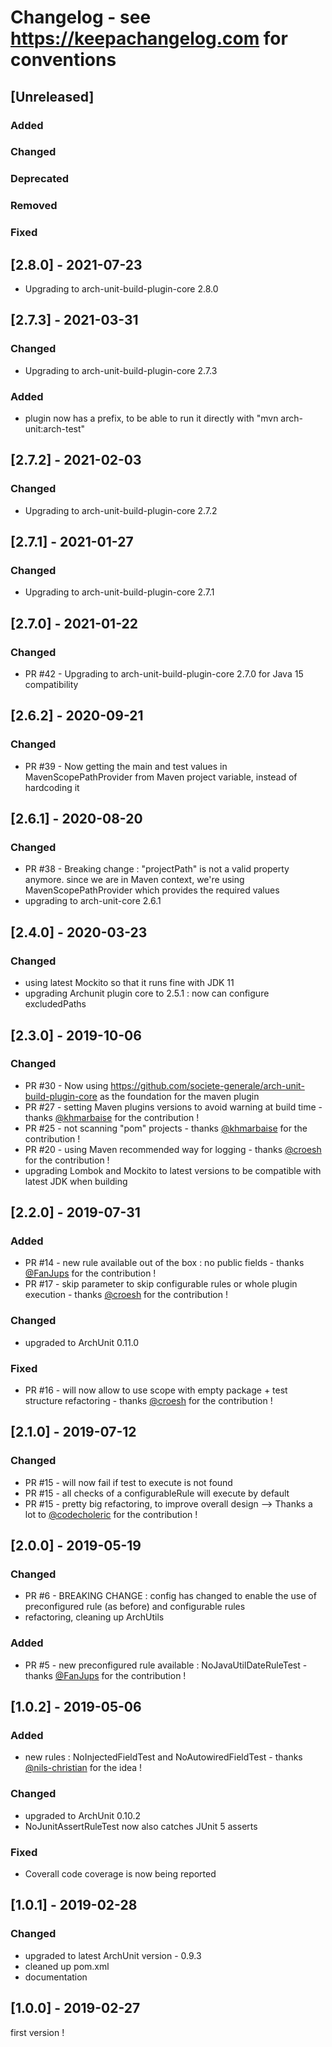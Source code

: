 # Changelog - see https://keepachangelog.com for conventions

## [Unreleased]

### Added

### Changed

### Deprecated

### Removed

### Fixed

## [2.8.0] - 2021-07-23

- Upgrading to arch-unit-build-plugin-core 2.8.0

## [2.7.3] - 2021-03-31

### Changed

- Upgrading to arch-unit-build-plugin-core 2.7.3

### Added

- plugin now has a prefix, to be able to run it directly with "mvn arch-unit:arch-test"

## [2.7.2] - 2021-02-03

### Changed

- Upgrading to arch-unit-build-plugin-core 2.7.2

## [2.7.1] - 2021-01-27

### Changed

- Upgrading to arch-unit-build-plugin-core 2.7.1

## [2.7.0] - 2021-01-22

### Changed

- PR #42 - Upgrading to arch-unit-build-plugin-core 2.7.0 for Java 15 compatibility

## [2.6.2] - 2020-09-21

### Changed
- PR #39 - Now getting the main and test values in MavenScopePathProvider from Maven project variable, instead of hardcoding it


## [2.6.1] - 2020-08-20

### Changed
- PR #38 - Breaking change : "projectPath" is not a valid property anymore. since we are in Maven context, we're using MavenScopePathProvider which provides the required values
- upgrading to arch-unit-core 2.6.1


## [2.4.0] - 2020-03-23

### Changed
- using latest Mockito so that it runs fine with JDK 11
- upgrading Archunit plugin core to 2.5.1 : now can configure excludedPaths

## [2.3.0] - 2019-10-06

### Changed
- PR #30 - Now using https://github.com/societe-generale/arch-unit-build-plugin-core as the foundation for the maven plugin 
- PR #27 - setting Maven plugins versions to avoid warning at build time - thanks [@khmarbaise](https://github.com/khmarbaise) for the contribution !
- PR #25 - not scanning "pom" projects - thanks [@khmarbaise](https://github.com/khmarbaise) for the contribution !
- PR #20 - using Maven recommended way for logging - thanks [@croesh](https://github.com/croesh) for the contribution !
- upgrading Lombok and Mockito to latest versions to be compatible with latest JDK when building

## [2.2.0] - 2019-07-31

### Added
- PR #14 - new rule available out of the box : no public fields - thanks [@FanJups](https://github.com/FanJups) for the contribution !
- PR #17 - skip parameter to skip configurable rules or whole plugin execution - thanks [@croesh](https://github.com/croesch) for the contribution !

### Changed
- upgraded to ArchUnit 0.11.0

### Fixed
- PR #16 - will now allow to use scope with empty package + test structure refactoring - thanks [@croesh](https://github.com/croesch) for the contribution !

## [2.1.0] - 2019-07-12

### Changed
- PR #15 - will now fail if test to execute is not found
- PR #15 - all checks of a configurableRule will execute by default
- PR #15 - pretty big refactoring, to improve overall design
--> Thanks a lot to [@codecholeric](https://github.com/codecholeric) for the contribution ! 

## [2.0.0] - 2019-05-19

### Changed
- PR #6 - BREAKING CHANGE : config has changed to enable the use of preconfigured rule (as before) and configurable rules 
- refactoring, cleaning up ArchUtils

### Added
- PR #5 - new preconfigured rule available : NoJavaUtilDateRuleTest - thanks [@FanJups](https://github.com/FanJups) for the contribution ! 


## [1.0.2] - 2019-05-06

### Added
- new rules : NoInjectedFieldTest and NoAutowiredFieldTest - thanks [@nils-christian](https://github.com/nils-christian) for the idea !

### Changed
- upgraded to ArchUnit 0.10.2
- NoJunitAssertRuleTest now also catches JUnit 5 asserts

### Fixed
- Coverall code coverage is now being reported

## [1.0.1] - 2019-02-28

### Changed
- upgraded to latest ArchUnit version - 0.9.3
- cleaned up pom.xml
- documentation

## [1.0.0] - 2019-02-27

first version !
